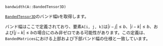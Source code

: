 ```
bandwidth(A::BandedTensor3D)
```

[`BandedTensor3D`](@ref)のバンド幅`b`を取得します。

バンド幅はここで定義されており、要素`A[i, j, k]`は$|i - j| ≤ b$、$|i - k| ≤ b$、および$|j - k| ≤ b$の場合にのみ非ゼロである可能性があります。この定義は、`BandedMatrices`における上部および下部バンド幅の仕様と一致しています。
